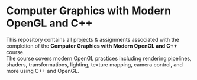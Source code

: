 # Computer Graphics with Modern OpenGL and C++

This repository contains all projects & assignments associated with the completion of the **Computer Graphics with Modern OpenGL and C++** course.  
The course covers modern OpenGL practices including rendering pipelines, shaders, transformations, lighting, texture mapping, camera control, and more using C++ and OpenGL.
